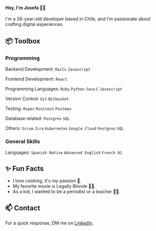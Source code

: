#### Hey, I'm Josefa 👩‍💻

I'm a 26-year-old developer based in Chile, and I'm passionate about crafting digital experiences.

<!--
Check out my website to learn more about me.
Explore my blog where I share insights and learnings.
Check out VSCode Configuration for development optimization.
In my Newsletter, I share my learnings and tips to become a better developer.
-->

## 📦 Toolbox

### Programming

Backend Development: `Rails` `Javascript`

Frontend Development: `React`

Programming Languages: `Ruby` `Python` `Java` `C` `Javascript`

Version Control: `Git` `Bitbucket`

Testing: `Rspec` `Minitest` `Postman` 

Database related: `Postgres` `SQL`

Others: `Scrum` `Jira` `Kubernetes` `Google Cloud` `Postgres` `SQL`

### General Skills

Languages: `Spanish Native` `Advanced English` `French A1`


## ✨ Fun Facts
- I love cooking, it's my passion 🍪.
- My favorite movie is Legally Blonde 👱‍♀️.
- As a kid, I wanted to be a periodist or a teacher 👩‍🏫.

## 📫 Contact
For a quick response, DM me on [LinkedIn](https://www.linkedin.com/in/josefaespana/?locale=en_US).

